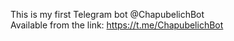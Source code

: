 This is my first Telegram bot @ChapubelichBot  <br />
Available from the link: https://t.me/ChapubelichBot
